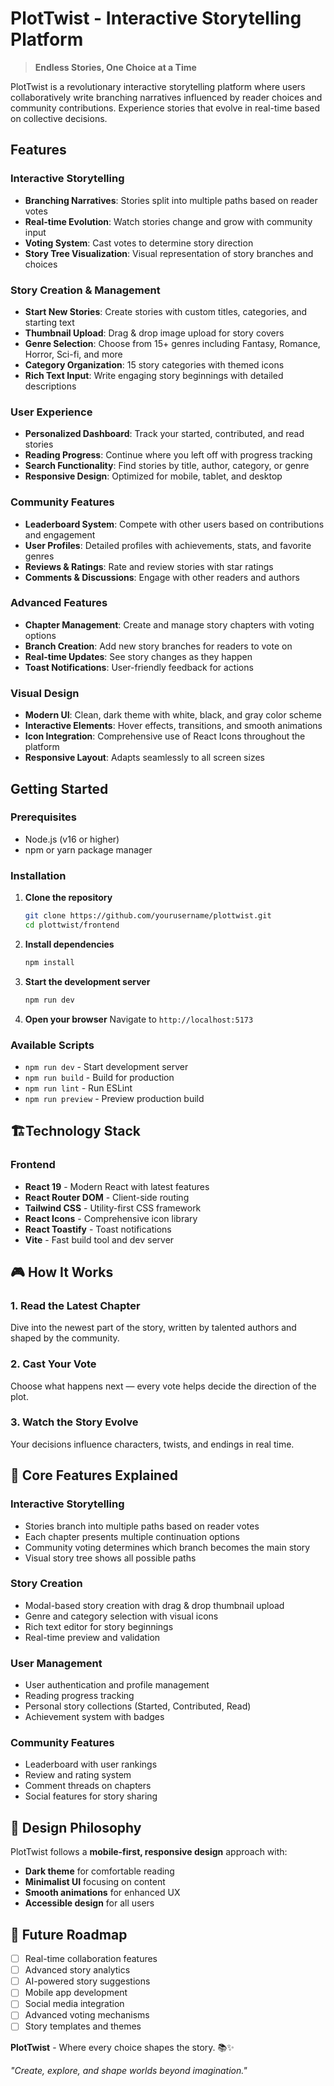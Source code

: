 # PlotTwist - Interactive Storytelling Platform

> **Endless Stories, One Choice at a Time**

PlotTwist is a revolutionary interactive storytelling platform where users collaboratively write branching narratives influenced by reader choices and community contributions. Experience stories that evolve in real-time based on collective decisions.

## Features

### **Interactive Storytelling**

- **Branching Narratives**: Stories split into multiple paths based on reader votes
- **Real-time Evolution**: Watch stories change and grow with community input
- **Voting System**: Cast votes to determine story direction
- **Story Tree Visualization**: Visual representation of story branches and choices

### **Story Creation & Management**

- **Start New Stories**: Create stories with custom titles, categories, and starting text
- **Thumbnail Upload**: Drag & drop image upload for story covers
- **Genre Selection**: Choose from 15+ genres including Fantasy, Romance, Horror, Sci-fi, and more
- **Category Organization**: 15 story categories with themed icons
- **Rich Text Input**: Write engaging story beginnings with detailed descriptions

### **User Experience**

- **Personalized Dashboard**: Track your started, contributed, and read stories
- **Reading Progress**: Continue where you left off with progress tracking
- **Search Functionality**: Find stories by title, author, category, or genre
- **Responsive Design**: Optimized for mobile, tablet, and desktop

### **Community Features**

- **Leaderboard System**: Compete with other users based on contributions and engagement
- **User Profiles**: Detailed profiles with achievements, stats, and favorite genres
- **Reviews & Ratings**: Rate and review stories with star ratings
- **Comments & Discussions**: Engage with other readers and authors

### **Advanced Features**

- **Chapter Management**: Create and manage story chapters with voting options
- **Branch Creation**: Add new story branches for readers to vote on
- **Real-time Updates**: See story changes as they happen
- **Toast Notifications**: User-friendly feedback for actions

### **Visual Design**

- **Modern UI**: Clean, dark theme with white, black, and gray color scheme
- **Interactive Elements**: Hover effects, transitions, and smooth animations
- **Icon Integration**: Comprehensive use of React Icons throughout the platform
- **Responsive Layout**: Adapts seamlessly to all screen sizes

## Getting Started

### Prerequisites

- Node.js (v16 or higher)
- npm or yarn package manager

### Installation

1. **Clone the repository**

   ```bash
   git clone https://github.com/yourusername/plottwist.git
   cd plottwist/frontend
   ```

2. **Install dependencies**

   ```bash
   npm install
   ```

3. **Start the development server**

   ```bash
   npm run dev
   ```

4. **Open your browser**
   Navigate to `http://localhost:5173`

### Available Scripts

- `npm run dev` - Start development server
- `npm run build` - Build for production
- `npm run lint` - Run ESLint
- `npm run preview` - Preview production build

## 🏗Technology Stack

### Frontend

- **React 19** - Modern React with latest features
- **React Router DOM** - Client-side routing
- **Tailwind CSS** - Utility-first CSS framework
- **React Icons** - Comprehensive icon library
- **React Toastify** - Toast notifications
- **Vite** - Fast build tool and dev server

## 🎮 How It Works

### 1. **Read the Latest Chapter**

Dive into the newest part of the story, written by talented authors and shaped by the community.

### 2. **Cast Your Vote**

Choose what happens next — every vote helps decide the direction of the plot.

### 3. **Watch the Story Evolve**

Your decisions influence characters, twists, and endings in real time.

## 🎯 Core Features Explained

### **Interactive Storytelling**

- Stories branch into multiple paths based on reader votes
- Each chapter presents multiple continuation options
- Community voting determines which branch becomes the main story
- Visual story tree shows all possible paths

### **Story Creation**

- Modal-based story creation with drag & drop thumbnail upload
- Genre and category selection with visual icons
- Rich text editor for story beginnings
- Real-time preview and validation

### **User Management**

- User authentication and profile management
- Reading progress tracking
- Personal story collections (Started, Contributed, Read)
- Achievement system with badges

### **Community Features**

- Leaderboard with user rankings
- Review and rating system
- Comment threads on chapters
- Social features for story sharing

## 🎨 Design Philosophy

PlotTwist follows a **mobile-first, responsive design** approach with:

- **Dark theme** for comfortable reading
- **Minimalist UI** focusing on content
- **Smooth animations** for enhanced UX
- **Accessible design** for all users

## 🔮 Future Roadmap

- [ ] Real-time collaboration features
- [ ] Advanced story analytics
- [ ] AI-powered story suggestions
- [ ] Mobile app development
- [ ] Social media integration
- [ ] Advanced voting mechanisms
- [ ] Story templates and themes

**PlotTwist** - Where every choice shapes the story. 📚✨

_"Create, explore, and shape worlds beyond imagination."_
